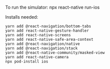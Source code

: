 To run the simulator:
npx react-native run-ios

Installs needed:

```
yarn add @react-navigation/bottom-tabs
yarn add react-native-gesture-handler
yarn add react-native-screens
yarn add react-native-safe-area-context
yarn add @react-navigation/native
yarn add @react-navigation/stack
yarn add @react-native-community/masked-view
yarn add react-native-camera
npx pod-install ios
```

